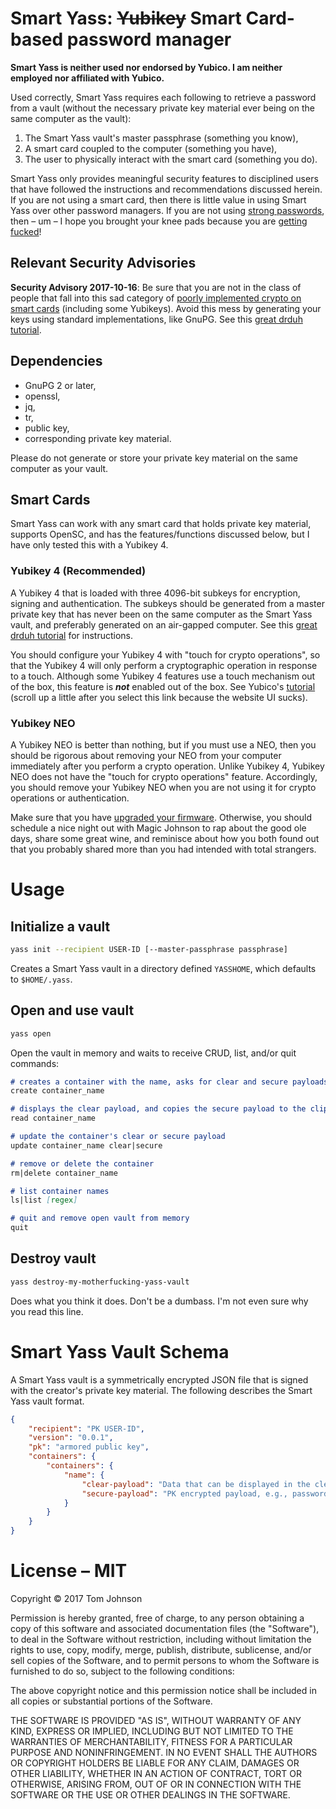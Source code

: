 Smart Yass: ~~Yubikey~~ Smart Card-based password manager
===========

**Smart Yass is neither used nor endorsed by Yubico. I am neither employed nor affiliated with Yubico.**

Used correctly, Smart Yass requires each following to retrieve a password from a vault (without the necessary private key material ever being on the same computer as the vault):
1.  The Smart Yass vault's master passphrase (something you know),
2.  A smart card coupled to the computer (something you have),
3.  The user to physically interact with the smart card (something you do).

Smart Yass only provides meaningful security features to disciplined users that have followed the instructions and recommendations discussed herein. If you are not using a smart card, then there is little value in using Smart Yass over other password managers. If you are not using [strong passwords](https://ssd.eff.org/en/module/creating-strong-passwords), then – um – I hope you brought your knee pads because you are [getting fucked](https://haveibeenpwned.com/)!

## Relevant Security Advisories

**Security Advisory 2017-10-16**: Be sure that you are not in the class of people that fall into this sad category of [poorly implemented crypto on smart cards](https://www.yubico.com/support/security-advisories/ysa-2017-01/) (including some Yubikeys). Avoid this mess by generating your keys using standard implementations, like GnuPG. See this [great drduh tutorial](https://github.com/drduh/YubiKey-Guide).

## Dependencies

-   GnuPG 2 or later,
-   openssl,
-   jq,
-   tr,
-   public key,
-   corresponding private key material.

Please do not generate or store your private key material on the same computer as your vault. 

## Smart Cards

Smart Yass can work with any smart card that holds private key material, supports OpenSC, and has the features/functions discussed below, but I have only tested this with a Yubikey 4.

### Yubikey 4 (Recommended)

A Yubikey 4 that is loaded with three 4096-bit subkeys for encryption, signing and authentication. The subkeys should be generated from a master private key that has never been on the same computer as the Smart Yass vault, and preferably generated on an air-gapped computer. See this [great drduh tutorial](https://github.com/drduh/YubiKey-Guide) for instructions.

You should configure your Yubikey 4 with "touch for crypto operations", so that the Yubikey 4 will only perform a cryptographic operation in response to a touch. Although some Yubikey 4 features use a touch mechanism out of the box, this feature is ***not*** enabled out of the box. See Yubico's [tutorial](https://developers.yubico.com/PGP/Card_edit.html#_yubikey_4_touch) (scroll up a little after you select this link because the website UI sucks).

### Yubikey NEO

A Yubikey NEO is better than nothing, but if you must use a NEO, then you should be rigorous about removing your NEO from your computer immediately after you perform a crypto operation. Unlike Yubikey 4, Yubikey NEO does not have the "touch for crypto operations" feature. Accordingly, you should remove your Yubikey NEO when you are not using it for crypto operations or authentication.

Make sure that you have [upgraded your firmware](https://developers.yubico.com/ykneo-openpgp/SecurityAdvisory%202015-04-14.html). Otherwise, you should schedule a nice night out with Magic Johnson to rap about the good ole days, share some great wine, and reminisce about how you both found out that you probably shared more than you had intended with total strangers.

# Usage

## Initialize a vault

```bash
yass init --recipient USER-ID [--master-passphrase passphrase]
```

Creates a Smart Yass vault in a directory defined `YASSHOME`, which defaults to `$HOME/.yass`.

## Open and use vault

```bash
yass open
```

Open the vault in memory and waits to receive CRUD, list, and/or quit commands:

```markdown
# creates a container with the name, asks for clear and secure payloads
create container_name

# displays the clear payload, and copies the secure payload to the clipboard
read container_name

# update the container's clear or secure payload
update container_name clear|secure

# remove or delete the container
rm|delete container_name

# list container names
ls|list [regex]

# quit and remove open vault from memory
quit
```

## Destroy vault

```bash
yass destroy-my-motherfucking-yass-vault
```

Does what you think it does. Don't be a dumbass. I'm not even sure why you read this line.

# Smart Yass Vault Schema

A Smart Yass vault is a symmetrically encrypted JSON file that is signed with the creator's private key material.  The following describes the Smart Yass vault format.

```json
{
    "recipient": "PK USER-ID",
    "version": "0.0.1",
    "pk": "armored public key",
    "containers": {
        "containers": {
            "name": {
                "clear-payload": "Data that can be displayed in the clear, e.g., username.",
                "secure-payload": "PK encrypted payload, e.g., password"
            }
        }
    }
}
```

# License – MIT

Copyright © 2017 Tom Johnson

Permission is hereby granted, free of charge, to any person obtaining a copy of this software and associated documentation files (the "Software"), to deal in the Software without restriction, including without limitation the rights to use, copy, modify, merge, publish, distribute, sublicense, and/or sell copies of the Software, and to permit persons to whom the Software is furnished to do so, subject to the following conditions:

The above copyright notice and this permission notice shall be included in all copies or substantial portions of the Software.

THE SOFTWARE IS PROVIDED "AS IS", WITHOUT WARRANTY OF ANY KIND, EXPRESS OR IMPLIED, INCLUDING BUT NOT LIMITED TO THE WARRANTIES OF MERCHANTABILITY, FITNESS FOR A PARTICULAR PURPOSE AND NONINFRINGEMENT. IN NO EVENT SHALL THE AUTHORS OR COPYRIGHT HOLDERS BE LIABLE FOR ANY CLAIM, DAMAGES OR OTHER LIABILITY, WHETHER IN AN ACTION OF CONTRACT, TORT OR OTHERWISE, ARISING FROM, OUT OF OR IN CONNECTION WITH THE SOFTWARE OR THE USE OR OTHER DEALINGS IN THE SOFTWARE.
